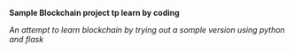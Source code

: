 **Sample Blockchain project tp learn by coding**

_An attempt to learn blockchain by trying out a somple version using python and flask_